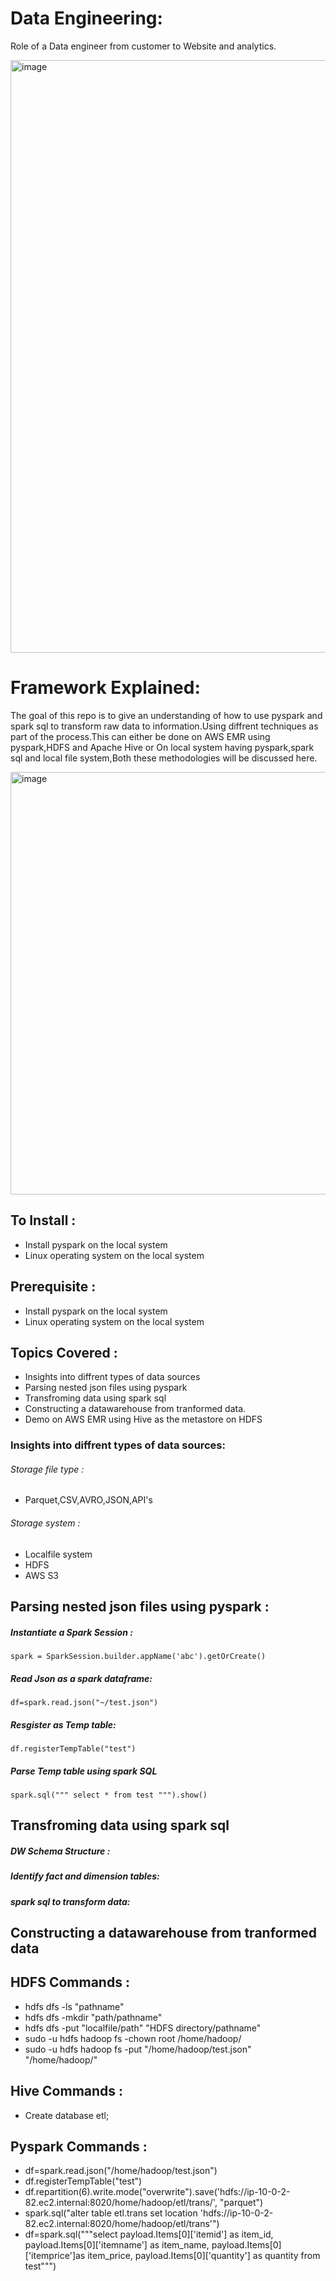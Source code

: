 
# Data Engineering:
Role of a Data engineer from customer to Website and analytics.

<img width="948" alt="image" src="https://user-images.githubusercontent.com/14869837/124615169-61d20780-de4b-11eb-911e-7f2563dd1b4d.png">

# Framework Explained:
The goal of this repo is to give an understanding of how to use pyspark and spark sql to transform raw data to information.Using diffrent techniques as part of the process.This can either be done on AWS EMR using pyspark,HDFS and Apache Hive or On local system having  pyspark,spark sql and local file system,Both these methodologies will be discussed here.

<img width="676" alt="image" src="https://user-images.githubusercontent.com/14869837/124387685-e1c66900-dcb5-11eb-9cc5-f58c8d3fa8a3.png">


## To Install :
* Install pyspark on the local system
* Linux operating system on the local system

## Prerequisite :
* Install pyspark on the local system
* Linux operating system on the local system

## Topics Covered :
* Insights into diffrent types of data sources
* Parsing nested json files using pyspark
* Transfroming data using spark sql
* Constructing a datawarehouse from tranformed data.
* Demo on AWS EMR using Hive as the metastore on HDFS

### Insights into diffrent types of data sources:
###### Storage file type :
* Parquet,CSV,AVRO,JSON,API's
###### Storage system :
* Localfile system
* HDFS
* AWS S3

## Parsing nested json files using pyspark :
##### Instantiate a Spark Session :
`spark = SparkSession.builder.appName('abc').getOrCreate()`

##### Read Json as a spark dataframe:
`df=spark.read.json("~/test.json")`

##### Resgister as Temp table:
`df.registerTempTable("test")`


##### Parse Temp table using spark SQL
`spark.sql(""" select * from test """).show()`


## Transfroming data using spark sql
##### DW Schema Structure :

##### Identify fact and dimension tables:

##### spark sql to transform data:

## Constructing a datawarehouse from tranformed data






## HDFS Commands :

* hdfs dfs -ls "pathname"
* hdfs dfs -mkdir "path/pathname"
* hdfs dfs -put "localfile/path" "HDFS directory/pathname"
* sudo -u hdfs hadoop fs -chown root /home/hadoop/
* sudo -u hdfs hadoop fs -put "/home/hadoop/test.json" "/home/hadoop/"

## Hive Commands :
* Create database etl;

## Pyspark Commands :
* df=spark.read.json("/home/hadoop/test.json")
* df.registerTempTable("test")
* df.repartition(6).write.mode("overwrite").save('hdfs://ip-10-0-2-82.ec2.internal:8020/home/hadoop/etl/trans/', "parquet")
* spark.sql("alter table etl.trans set location 'hdfs://ip-10-0-2-82.ec2.internal:8020/home/hadoop/etl/trans'")
* df=spark.sql("""select payload.Items[0]['itemid'] as item_id,
        payload.Items[0]['itemname'] as item_name,
        payload.Items[0]['itemprice']as item_price,
        payload.Items[0]['quantity'] as quantity
        from test""")
